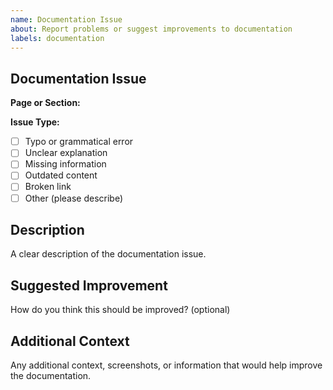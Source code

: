```yaml
---
name: Documentation Issue
about: Report problems or suggest improvements to documentation
labels: documentation
---
```


## Documentation Issue

**Page or Section:** 
<!-- Provide a link to the specific documentation page or section -->

**Issue Type:**
- [ ] Typo or grammatical error
- [ ] Unclear explanation
- [ ] Missing information
- [ ] Outdated content
- [ ] Broken link
- [ ] Other (please describe)

## Description

A clear description of the documentation issue.

## Suggested Improvement

How do you think this should be improved? (optional)

## Additional Context

Any additional context, screenshots, or information that would help improve the documentation.
